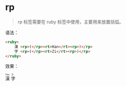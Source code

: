 # rp

> rp 标签需要在 ruby 标签中使用，主要用来放置括弧。

语法：

```html
<ruby>
    漢 <rp>(</rp><rt>Han</rt><rp>)</rp>
    字 <rp>(</rp><rt>Zi</rt><rp>)</rp>
</ruby>
```

效果：

<ruby>
    漢 <rp>(</rp><rt>Han</rt><rp>)</rp>
    字 <rp>(</rp><rt>Zi</rt><rp>)</rp>
</ruby>
